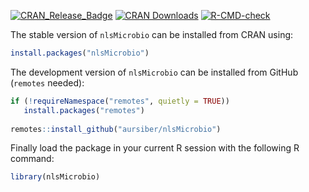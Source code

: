 [![CRAN_Release_Badge](http://www.r-pkg.org/badges/version-ago/nlsMicrobio)](https://cran.r-project.org/package=nlsMicrobio)
[![CRAN Downloads](https://cranlogs.r-pkg.org/badges/nlsMicrobio)](https://cran.r-project.org/package=nlsMicrobio)
[![R-CMD-check](https://github.com/aursiber/nlsMicrobio/workflows/R-CMD-check/badge.svg)](https://github.com/aursiber/nlsMicrobio/actions)

The stable version of `nlsMicrobio` can be installed from CRAN using:
```r
install.packages("nlsMicrobio")
```

The development version of `nlsMicrobio` can be installed from GitHub (`remotes` needed):
```r
if (!requireNamespace("remotes", quietly = TRUE))
   install.packages("remotes")
   
remotes::install_github("aursiber/nlsMicrobio")
``` 

Finally load the package in your current R session with the following R command:
```r
library(nlsMicrobio)
```
